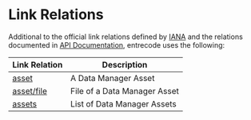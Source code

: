 # Link Relations

Additional to the official link relations defined by [IANA](http://www.iana.org/assignments/link-relations/link-relations.xhtml) and the relations documented in [API Documentation](../rel), entrecode uses the following:

| Link Relation                 | Description                                    |
|-------------------------------|------------------------------------------------|
|[asset](./asset)           |A Data Manager Asset|
|[asset/file](./asset/file) |File of a Data Manager Asset|
|[assets](./assets)         |List of Data Manager Assets|
